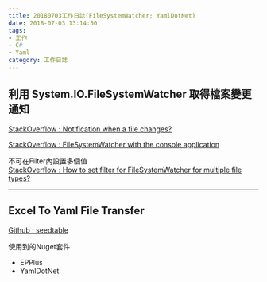 ```yaml
---
title: 20180703工作日誌(FileSystemWatcher; YamlDotNet)
date: 2018-07-03 13:14:50
tags: 
- 工作
- C#
- Yaml
category: 工作日誌
---
```

## 利用 System.IO.FileSystemWatcher 取得檔案變更通知 ##

[StackOverflow : Notification when a file changes?](https://stackoverflow.com/questions/721714/notification-when-a-file-changes)

[StackOverflow : FileSystemWatcher with the console application](https://stackoverflow.com/questions/40859136/filesystemwatcher-with-the-console-application)  

不可在Filter內設置多個值  
[StackOverflow : How to set filter for FileSystemWatcher for multiple file types?](https://stackoverflow.com/questions/6965184/how-to-set-filter-for-filesystemwatcher-for-multiple-file-types)  

---

## Excel To Yaml File Transfer ##

[Github : seedtable](https://github.com/seed-ui/seedtable)

使用到的Nuget套件

- EPPlus
- YamlDotNet